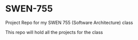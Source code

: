 # SWEN-755
Project Repo for my SWEN 755 (Software Architecture) class

This repo will hold all the projects for the class

